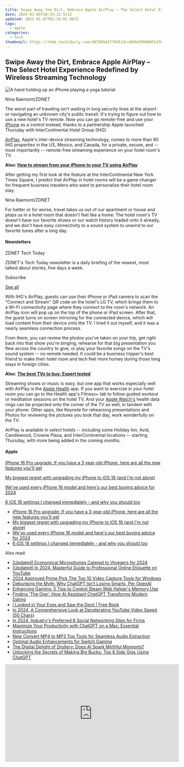 ```yaml
---
title: Swipe Away the Dirt, Embrace Apple AirPlay – The Select Hotel Experience Redefined by Wireless Streaming Technology
date: 2025-01-05T20:33:13.551Z
updated: 2025-01-07T02:24:01.087Z
tags:
  - apple
categories:
  - tech
thumbnail: https://thmb.techidaily.com/487699a5f704513cc060e599888fe3388aa559fd705b1d25ac57b2447ed383c5.jpg
---
```


## Swipe Away the Dirt, Embrace Apple AirPlay – The Select Hotel Experience Redefined by Wireless Streaming Technology

![A hand holding up an iPhone playing a yoga tutorial](https://www.zdnet.com/a/img/resize/0c6777aeeef2e4397bb5c8f97d5769ccf1ed119f/2024/04/18/3bd86689-b7b5-4eac-87d3-d5c8fdbc1698/img-9316.jpg?auto=webp&width=1280)

Nina Raemont/ZDNET

The worst part of traveling isn't waiting in long security lines at the airport or navigating an unknown city's public transit. It's trying to figure out how to use a new hotel's TV remote. Now you can go remote-free and use your [iPhone](https://www.zdnet.com/article/iphone-15-plus-review/) as a control instead, thanks to a partnership Apple launched Thursday with InterContinental Hotel Group (IHG). 

[AirPlay](https://www.zdnet.com/article/how-to-airplay-to-tv/), Apple's inter-device streaming technology, comes to more than 60 IHG properties in the US, Mexico, and Canada, for a private, secure, and -- most importantly -- remote-free streaming experience on your hotel room's TV.

**Also:** [**How to stream from your iPhone to your TV using AirPlay**](https://www.zdnet.com/article/how-to-airplay-to-tv/)

After getting my first look at the feature at the InterContinental New York Times Square, I predict that AirPlay in hotel rooms will be a game changer for frequent business travelers who want to personalize their hotel room stay.

Nina Raemont/ZDNET

For better or for worse, travel takes us out of our apartment or house and plops us in a hotel room that doesn't feel like a home: The hotel room's TV doesn't have our favorite shows or our watch history loaded onto it already, and we don't have easy connectivity to a sound system to unwind to our favorite tunes after a long day. 

#### Newsletters

ZDNET Tech Today

ZDNET's Tech Today newsletter is a daily briefing of the newest, most talked about stories, five days a week.

 Subscribe

[See all](https://www.zdnet.com/newsletters/)

With IHG's AirPlay, guests can use their iPhone or iPad camera to scan the "Connect and Stream" QR code on the hotel's LG TV, which brings them to a Wi-Fi connectivity page where they connect to the room's network. An AirPlay icon will pop up on the top of the phone or iPad screen. After that, the guest turns on screen mirroring for the connected device, which will load content from their device onto the TV. I tried it out myself, and it was a nearly seamless connection process. 

From there, you can review the photos you've taken on your trip, get right back into that show you're binging, rehearse for that big presentation you flew across the country to give, or play your favorite songs on the TV's sound system -- no remote needed. It could be a business tripper's best friend to make their hotel room and tech feel more homey during those long stays in foreign cities. 

**Also:** [**The best TVs to buy: Expert tested**](https://www.zdnet.com/home-and-office/home-entertainment/best-tv/)

Streaming shows or music is easy, but one app that works especially well with AirPlay is the [Apple Health](https://www.zdnet.com/article/10-ways-apple-plans-to-revolutionize-health-tracking-according-to-a-report/) app. If you want to exercise in your hotel room you can go to the Health app's Fitness+ tab to follow guided workout or meditation sessions on the hotel TV. And your [Apple Watch's](https://www.zdnet.com/article/best-apple-watch/) health data rings can be projected onto the corner of the TV as well, in tandem with your phone. Other apps, like Keynote for rehearsing presentations and Photos for reviewing the pictures you took that day, work wonderfully on the TV. 

AirPlay is available in select hotels -- including some Holiday Inn, Avid, Candlewood, Crowne Plaza, and InterContinental locations -- starting Thursday, with more being added in the coming months. 

#### Apple

[iPhone 16 Pro upgrade: If you have a 3 year-old iPhone, here are all the new features you'll get](https://www.zdnet.com/article/iphone-16-pro-and-pro-max-hands-on/ "iPhone 16 Pro upgrade: If you have a 3 year-old iPhone, here are all the new features you'll get")

[My biggest regret with upgrading my iPhone to iOS 18 (and I'm not alone)](https://www.zdnet.com/article/my-biggest-regret-with-upgrading-my-iphone-to-ios-18-and-im-not-alone/ "My biggest regret with upgrading my iPhone to iOS 18 (and I'm not alone)")

[We've used every iPhone 16 model and here's our best buying advice for 2024](https://www.zdnet.com/article/iphone-16-pro-max-buying-advice-2024/ "We've used every iPhone 16 model and here's our best buying advice for 2024")

[6 iOS 18 settings I changed immediately - and why you should too](https://www.zdnet.com/article/6-ios-18-settings-i-changed-immediately-and-why-you-should-too/ "6 iOS 18 settings I changed immediately - and why you should too")

* [iPhone 16 Pro upgrade: If you have a 3 year-old iPhone, here are all the new features you'll get](https://www.zdnet.com/article/iphone-16-pro-and-pro-max-hands-on/ "iPhone 16 Pro upgrade: If you have a 3 year-old iPhone, here are all the new features you'll get")
* [My biggest regret with upgrading my iPhone to iOS 18 (and I'm not alone)](https://www.zdnet.com/article/my-biggest-regret-with-upgrading-my-iphone-to-ios-18-and-im-not-alone/ "My biggest regret with upgrading my iPhone to iOS 18 (and I'm not alone)")
* [We've used every iPhone 16 model and here's our best buying advice for 2024](https://www.zdnet.com/article/iphone-16-pro-max-buying-advice-2024/ "We've used every iPhone 16 model and here's our best buying advice for 2024")
* [6 iOS 18 settings I changed immediately - and why you should too](https://www.zdnet.com/article/6-ios-18-settings-i-changed-immediately-and-why-you-should-too/ "6 iOS 18 settings I changed immediately - and why you should too")

<ins class="adsbygoogle"
     style="display:block"
     data-ad-format="autorelaxed"
     data-ad-client="ca-pub-7571918770474297"
     data-ad-slot="1223367746"></ins>

<ins class="adsbygoogle"
     style="display:block"
     data-ad-client="ca-pub-7571918770474297"
     data-ad-slot="8358498916"
     data-ad-format="auto"
     data-full-width-responsive="true"></ins>

<span class="atpl-alsoreadstyle">Also read:</span>
<div><ul>
<li><a href="https://youtube-data.techidaily.com/ed-economical-microphones-catered-to-vloggers-for-2024/"><u>[Updated] Economical Microphones Catered to Vloggers for 2024</u></a></li>
<li><a href="https://youtube-web.techidaily.com/ed-in-2024-masterful-guide-to-professional-online-etiquette-on-youtube/"><u>[Updated] In 2024, Masterful Guide to Professional Online Etiquette on YouTube</u></a></li>
<li><a href="https://screen-sharing-recording.techidaily.com/2024-approved-prime-pick-the-top-10-video-capture-tools-for-windows/"><u>2024 Approved Prime Pick The Top 10 Video Capture Tools for Windows</u></a></li>
<li><a href="https://tech-haven.techidaily.com/debunking-the-myth-why-chatgpt-isnt-losing-smarts-per-openai/"><u>Debunking the Myth: Why ChatGPT Isn’t Losing Smarts, Per OpenAI</u></a></li>
<li><a href="https://games-able.techidaily.com/enhancing-gaming-5-tips-to-control-steam-web-helpers-memory-use/"><u>Enhancing Gaming: 5 Tips to Control Steam Web Helper's Memory Use</u></a></li>
<li><a href="https://tech-haven.techidaily.com/finding-the-one-how-ai-assistant-chatgpt-transforms-modern-dating/"><u>Finding 'The One': How AI Assistant ChatGPT Transforms Modern Dating</u></a></li>
<li><a href="https://novels-ebooks.techidaily.com/210563831-9781685177867-i-looked-in-your-eyes-and-saw-the-devil/"><u>I Looked in Your Eyes and Saw the Devil | Free Book</u></a></li>
<li><a href="https://youtube-webster.techidaily.com/24-a-comprehensive-look-at-decelerating-youtube-video-speed-50-chars/"><u>In 2024, A Comprehensive Look at Decelerating YouTube Video Speed (50 Chars)</u></a></li>
<li><a href="https://some-techniques.techidaily.com/in-2024-industrys-preferred-6-social-networking-sites-for-firms/"><u>In 2024, Industry's Preferred 6 Social Networking Sites for Firms</u></a></li>
<li><a href="https://tech-haven.techidaily.com/maximize-your-productivity-with-chatgpt-on-a-mac-essential-instructions/"><u>Maximize Your Productivity with ChatGPT on a Mac: Essential Instructions</u></a></li>
<li><a href="https://ai-vdieo-software.techidaily.com/new-convert-mp4-to-mp3-top-tools-for-seamless-audio-extraction/"><u>New Convert MP4 to MP3 Top Tools for Seamless Audio Extraction</u></a></li>
<li><a href="https://games-able.techidaily.com/optimal-audio-enhancements-for-switch-gaming/"><u>Optimal Audio Enhancements for Switch Gaming</u></a></li>
<li><a href="https://tech-haven.techidaily.com/the-digital-delight-of-drollery-does-ai-spark-mirthful-moments/"><u>The Digital Delight of Drollery: Does AI Spark Mirthful Moments?</u></a></li>
<li><a href="https://tech-haven.techidaily.com/unlocking-the-secrets-of-making-big-bucks-top-8-side-gigs-using-chatgpt/"><u>Unlocking the Secrets of Making Big Bucks: Top 8 Side Gigs Using ChatGPT</u></a></li>
</ul></div>

<!-- affiliate ads begin -->
<iframe width="560" height="315" src="https://www.youtube.com/embed/UUPt2zKtJ5k?si=LLHdsFDLzVByJsKj" title="YouTube video player" frameborder="0" allow="accelerometer; autoplay; clipboard-write; encrypted-media; gyroscope; picture-in-picture; web-share" referrerpolicy="strict-origin-when-cross-origin" allowfullscreen></iframe>
<!-- affiliate ads end -->

